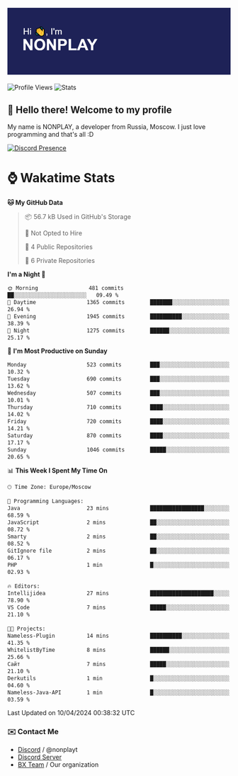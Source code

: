 ![Discord Presence](./header.png)
<br></br>
![Profile Views](https://komarev.com/ghpvc/?username=NONPLAYT&color=blue&style=for-the-badge)
![Stats](https://img.shields.io/badge/0%25-OPTIMIZED-orange?style=for-the-badge)


## :wave: Hello there! Welcome to my profile

My name is NONPLAY, a developer from Russia, Moscow. I just love programming and that's all :D

[![Discord Presence](https://lanyard.cnrad.dev/api/597087584090587177?showDisplayName=true)](https://discord.com/users/597087584090587177) 

# ⌚ Wakatime Stats

<!--START_SECTION:waka-->
**🐱 My GitHub Data** 

> 📦 56.7 kB Used in GitHub's Storage 
 > 
> 🚫 Not Opted to Hire
 > 
> 📜 4 Public Repositories 
 > 
> 🔑 6 Private Repositories 
 > 
**I'm a Night 🦉** 

```text
🌞 Morning                481 commits         ██░░░░░░░░░░░░░░░░░░░░░░░   09.49 % 
🌆 Daytime                1365 commits        ███████░░░░░░░░░░░░░░░░░░   26.94 % 
🌃 Evening                1945 commits        ██████████░░░░░░░░░░░░░░░   38.39 % 
🌙 Night                  1275 commits        ██████░░░░░░░░░░░░░░░░░░░   25.17 % 
```
📅 **I'm Most Productive on Sunday** 

```text
Monday                   523 commits         ███░░░░░░░░░░░░░░░░░░░░░░   10.32 % 
Tuesday                  690 commits         ███░░░░░░░░░░░░░░░░░░░░░░   13.62 % 
Wednesday                507 commits         ███░░░░░░░░░░░░░░░░░░░░░░   10.01 % 
Thursday                 710 commits         ████░░░░░░░░░░░░░░░░░░░░░   14.02 % 
Friday                   720 commits         ████░░░░░░░░░░░░░░░░░░░░░   14.21 % 
Saturday                 870 commits         ████░░░░░░░░░░░░░░░░░░░░░   17.17 % 
Sunday                   1046 commits        █████░░░░░░░░░░░░░░░░░░░░   20.65 % 
```


📊 **This Week I Spent My Time On** 

```text
🕑︎ Time Zone: Europe/Moscow

💬 Programming Languages: 
Java                     23 mins             █████████████████░░░░░░░░   68.59 % 
JavaScript               2 mins              ██░░░░░░░░░░░░░░░░░░░░░░░   08.72 % 
Smarty                   2 mins              ██░░░░░░░░░░░░░░░░░░░░░░░   08.52 % 
GitIgnore file           2 mins              ██░░░░░░░░░░░░░░░░░░░░░░░   06.17 % 
PHP                      1 min               █░░░░░░░░░░░░░░░░░░░░░░░░   02.93 % 

🔥 Editors: 
Intellijidea             27 mins             ████████████████████░░░░░   78.90 % 
VS Code                  7 mins              █████░░░░░░░░░░░░░░░░░░░░   21.10 % 

🐱‍💻 Projects: 
Nameless-Plugin          14 mins             ██████████░░░░░░░░░░░░░░░   41.35 % 
WhitelistByTime          8 mins              ██████░░░░░░░░░░░░░░░░░░░   25.66 % 
Сайт                     7 mins              █████░░░░░░░░░░░░░░░░░░░░   21.10 % 
Derkutils                1 min               █░░░░░░░░░░░░░░░░░░░░░░░░   04.60 % 
Nameless-Java-API        1 min               █░░░░░░░░░░░░░░░░░░░░░░░░   03.59 % 
```


 Last Updated on 10/04/2024 00:38:32 UTC
<!--END_SECTION:waka-->

### ✉️ Contact Me

- [Discord](https://discord.com/users/597087584090587177) / @nonplayt
- [Discord Server](https://discord.gg/p7cxhw7E2M)
- [BX Team](https://github.com/BX-Team) / Our organization
